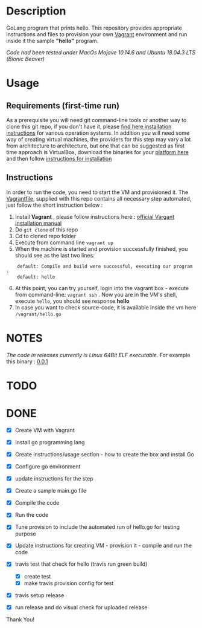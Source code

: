 # Description

GoLang program that prints hello. This repository provides appropriate instructions and files to provision your own [Vagrant](https://www.vagrantup.com/) environment and run inside it the sample **"hello"** program. 

*Code had been tested under MacOs Mojave 10.14.6 and Ubuntu 18.04.3 LTS (Bionic Beaver)*


# Usage

## Requirements (first-time run)
As a prerequisite you will need git command-line tools or another way to clone this git repo, if you don't have it, please [find here installation instructions](https://git-scm.com/book/en/v2/Getting-Started-Installing-Git) for various operation systems. In addition you will need some way of creating virtual machines, the providers for this step may vary a lot from architecture to architecture, but one that can be suggested as first time approach is VirtualBox, download the binaries for your [platform here](https://www.virtualbox.org/wiki/Downloads) and then follow [instructions for installation](https://www.virtualbox.org/manual/ch02.html)

## Instructions

In order to run the code, you need to start the VM and provisioned it. The [Vagrantfile](Vagrantfile), supplied with this repo contains all necessary step automated, just follow the short instruction below :

1. Install **Vagrant** , please follow instructions here : [official Vargant installation manual](https://www.vagrantup.com/docs/installation/)
2. Do ``git clone`` of this repo
3. Cd to cloned repo folder 
4. Execute from command line ``vagrant up``
5. When the machine is started and provision successfully finished, you should see as the last two lines: 
```
    default: Compile and build were successful, executing our program : 
    default: hello
```
6. At this point, you can try yourself, login into the vagrant box - execute from command-line: ```vagrant ssh```
. Now you are in the VM's shell, execute  ```hello```, you should see response **hello**
7. In case you want to check source-code, it is available inside the vm here ```/vagrant/hello.go```


# NOTES

*The code in releases currently is Linux 64Bit ELF executable.*
For example this binary :  [0.0.1](https://github.com/Galser/golang-hello/releases/download/0.0.1/hello) 


# TODO 

# DONE

- [x] Create VM with Vagrant
- [x] Install go programming lang
- [x] Create instructions/usage section - how to create the box and install Go
- [x] Configure go environment
- [x] update instructions for the step
- [x] Create a sample main.go file
- [x] Compile the code
- [x] Run the code
- [x] Tune provision to include the automated run of hello.go for testing purpose
- [X] Update instructions for creating VM - provision it - compile and run the code
- [x] travis test that check for hello (travis run green build)
  - [x] create test
  - [x] make travis provision config for test
- [x] travis setup release
- [x] run release and do visual check for uploaded release


Thank You! 